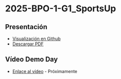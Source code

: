 # 2025-BPO-1-G1_SportsUp

## Presentación

- [Visualización en Github](https://github.com/CampusDual/2025-BPO-1-G1_SportsUp/blob/main/SportsUp.pdf)
- [Descargar PDF](https://raw.github.com/CampusDual/2025-BPO-1-G1_SportsUp/main/SportsUp.pdf)

## Vídeo Demo Day

- [Enlace al vídeo]() - Próximamente
